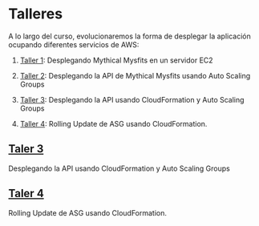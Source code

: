 # Talleres

A lo largo del curso, evolucionaremos la forma de desplegar la aplicación ocupando diferentes servicios de AWS:

1. [Taller 1](./01/README.md): Desplegando Mythical Mysfits en un servidor EC2

2. [Taller 2](./02/README.md): Desplegando la API de Mythical Mysfits usando Auto Scaling Groups

3. [Taller 3](./03/README.md): Desplegando la API usando CloudFormation y Auto Scaling Groups

4. [Taller 4](./04/README.md): Rolling Update de ASG usando CloudFormation.

## [Taler 3](./03/README.md)

Desplegando la API usando CloudFormation y Auto Scaling Groups

## [Taler 4](./04/README.md)

Rolling Update de ASG usando CloudFormation.